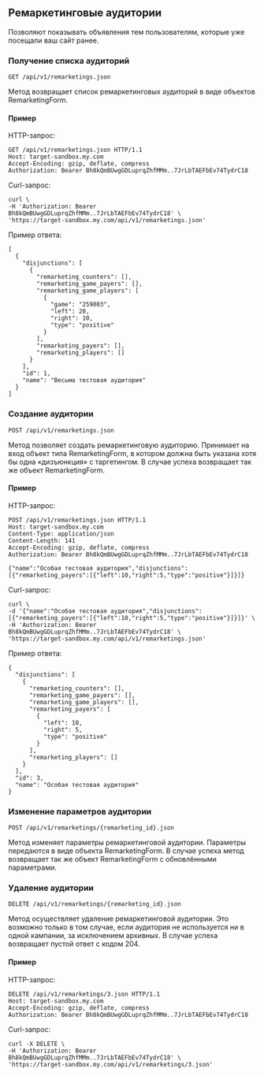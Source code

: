 ## Ремаркетинговые аудитории
Позволяют показывать объявления тем пользователям, которые
уже посещали ваш сайт ранее.

### Получение списка аудиторий
`GET /api/v1/remarketings.json`

Метод возвращает список ремаркетинговых аудиторий в виде объектов
RemarketingForm.

#### Пример

HTTP-запрос:

    GET /api/v1/remarketings.json HTTP/1.1
    Host: target-sandbox.my.com
    Accept-Encoding: gzip, deflate, compress
    Authorization: Bearer Bh8kQmBUwgGDLuprqZhfMMm..7JrLbTAEFbEv74TydrC18

Curl-запрос:

    curl \
    -H 'Authorization: Bearer Bh8kQmBUwgGDLuprqZhfMMm..7JrLbTAEFbEv74TydrC18' \
    'https://target-sandbox.my.com/api/v1/remarketings.json'

Пример ответа:

    [
      {
        "disjunctions": [
          {
            "remarketing_counters": [],
            "remarketing_game_payers": [],
            "remarketing_game_players": [
              {
                "game": "259003",
                "left": 20,
                "right": 10,
                "type": "positive"
              }
            ],
            "remarketing_payers": [],
            "remarketing_players": []
          }
        ],
        "id": 1,
        "name": "Весьма тестовая аудитория"
      }
    ]


### Создание аудитории
`POST /api/v1/remarketings.json`

Метод позволяет создать ремаркетинговую аудиторию. Принимает на вход
объект типа RemarketingForm, в котором должна быть указана хотя бы одна
«дизъюнкция» с таргетингом. В случае успеха возвращает так же объект
RemarketingForm.

#### Пример

HTTP-запрос:

    POST /api/v1/remarketings.json HTTP/1.1
    Host: target-sandbox.my.com
    Content-Type: application/json
    Content-Length: 141
    Accept-Encoding: gzip, deflate, compress
    Authorization: Bearer Bh8kQmBUwgGDLuprqZhfMMm..7JrLbTAEFbEv74TydrC18

    {"name":"Особая тестовая аудитория","disjunctions":[{"remarketing_payers":[{"left":10,"right":5,"type":"positive"}]}]}

Curl-запрос:

    curl \
    -d '{"name":"Особая тестовая аудитория","disjunctions":[{"remarketing_payers":[{"left":10,"right":5,"type":"positive"}]}]}' \
    -H 'Authorization: Bearer Bh8kQmBUwgGDLuprqZhfMMm..7JrLbTAEFbEv74TydrC18' \
    'https://target-sandbox.my.com/api/v1/remarketings.json'

Пример ответа:

    {
      "disjunctions": [
        {
          "remarketing_counters": [],
          "remarketing_game_payers": [],
          "remarketing_game_players": [],
          "remarketing_payers": [
            {
              "left": 10,
              "right": 5,
              "type": "positive"
            }
          ],
          "remarketing_players": []
        }
      ],
      "id": 3,
      "name": "Особая тестовая аудитория"
    }


### Изменение параметров аудитории
`POST /api/v1/remarketings/{remarketing_id}.json`

Метод изменяет параметры ремаркетинговой аудитории. Параметры передаются
в виде объекта RemarketingForm. В случае успеха метод возвращает так же
объект RemarketingForm с обновлёнными параметрами.


### Удаление аудитории
`DELETE /api/v1/remarketings/{remarketing_id}.json`

Метод осуществляет удаление ремаркетинговой аудитории. Это возможно только
в том случае, если аудитория не используется ни в одной кампании, за
исключением архивных. В случае успеха возвращает пустой ответ с кодом 204.

#### Пример

HTTP-запрос:

    DELETE /api/v1/remarketings/3.json HTTP/1.1
    Host: target-sandbox.my.com
    Accept-Encoding: gzip, deflate, compress
    Authorization: Bearer Bh8kQmBUwgGDLuprqZhfMMm..7JrLbTAEFbEv74TydrC18

Curl-запрос:

    curl -X DELETE \
    -H 'Authorization: Bearer Bh8kQmBUwgGDLuprqZhfMMm..7JrLbTAEFbEv74TydrC18' \
    'https://target-sandbox.my.com/api/v1/remarketings/3.json'

